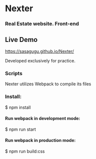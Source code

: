# Nexter
### Real Estate website. Front-end

## Live Demo
https://sasagugu.github.io/Nexter/

Developed exclusively for practice.

### Scripts
Nexter utilizes Webpack to compile its files

### Install:
$ npm install

#### Run webpack in development mode:
$ npm run start

#### Run webpack in production mode:
$ npm run build:css
